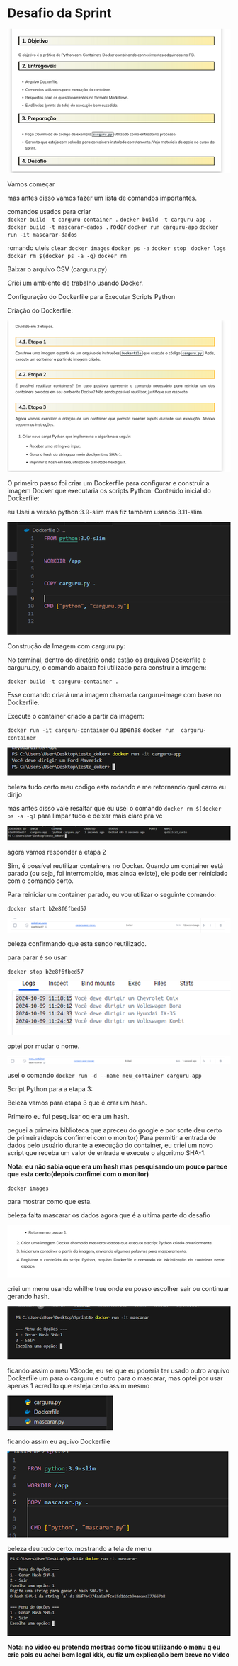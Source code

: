 # Desafio da Sprint 

![enunciado](../evidencias/desafio/enunciado/Desafio_enunciado1.png)

Vamos começar 

mas antes disso vamos fazer um lista de comandos importantes.

comandos usados para criar  
`docker build -t carguru-container .`
`docker build -t carguru-app .`
` docker build -t mascarar-dados .`
rodar 
`docker run carguru-app`
`docker run -it mascarar-dados`

romando uteis
`clear`
`docker images`
`docker ps -a`
`docker stop `
`docker logs `
`docker rm $(docker ps -a -q)`
`docker rm `


Baixar o arquivo CSV (carguru.py)

Criei um ambiente de trabalho usando Docker. 

Configuração do Dockerfile para Executar Scripts Python

Criação do Dockerfile:

![enunciado](../evidencias/Desafio/enunciado/Desafio_enunciado2.png)

O primeiro passo foi criar um Dockerfile para configurar e construir a imagem Docker que executaria os scripts Python.
Conteúdo inicial do Dockerfile:

eu Usei a versão python:3.9-slim mas fiz tambem usando 3.11-slim.

![](../evidencias/Desafio/resultados/desafio_evidencia_1.1.png)

Construção da Imagem com carguru.py:


No terminal, dentro do diretório onde estão os arquivos Dockerfile e carguru.py, o comando abaixo foi utilizado para construir a imagem:

`docker build -t carguru-container .`

Esse comando criará uma imagem chamada carguru-image com base no Dockerfile.

Execute o container criado a partir da imagem:

`docker run -it carguru-container`
ou apenas
`docker run  carguru-container`

![Desafio_resultados](../evidencias/Desafio/resultados/Desafio_resultados_2.png)

beleza tudo certo meu codigo esta rodando e me retornando qual carro eu dirijo 

mas antes disso vale resaltar que eu usei o comando `docker rm $(docker ps -a -q)` para limpar tudo e deixar mais claro pra vc


![Desafio_resultados](../evidencias/Desafio/resultados/Desafio_resultados_3.png)

agora vamos responder a etapa 2

Sim, é possível reutilizar containers no Docker. Quando um container está parado (ou seja, foi interrompido, mas ainda existe), ele pode ser reiniciado com o comando certo.

Para reiniciar um container parado, eu vou utilizar o seguinte comando:

`docker start b2e8f6fbed57`


![Desafio_resultados](../evidencias/Desafio/resultados/Desafio_resultados_4.png)

beleza confirmando que esta sendo reutilizado.

para parar é so usar

`docker stop b2e8f6fbed57`

![Desafio_resultados](../evidencias/Desafio/resultados/Desafio_resultados_5.png)

optei por mudar o nome.

![Desafio_resultados](../evidencias/Desafio/resultados/Desafio_resultados_6.png)

usei o comando `docker run -d --name meu_container carguru-app`

Script Python para a etapa 3:

Beleza vamos para etapa 3 que é crar um hash.

Primeiro eu fui pesquisar oq era um hash.

peguei a primeira biblioteca que apreceu do google e por sorte deu certo de primeira(depois confirmei com o monitor)
Para permitir a entrada de dados pelo usuário durante a execução do container, eu criei um novo script que receba um valor de entrada e execute o algoritmo SHA-1.

**Nota: eu não sabia oque era um hash mas pesquisando um pouco parece que esta certo(depois confimei com o monitor)**

`docker images`

para mostrar como que esta.


beleza falta mascarar os dados agora que é a ultima parte do desafio

![enunciado](../evidencias/Desafio/enunciado/Desafio_enunciado3.png)

criei um menu usando whilhe true onde eu posso escolher sair ou continuar gerando hash. 

![Desafio_resultados](../evidencias/Desafio/resultados/Desafio_resultados_10.2.png)

ficando assim o meu VScode, eu sei que eu pdoeria ter usado outro arquivo Dockerfile um para o carguru e outro para o mascarar, mas optei por usar apenas 1 acredito que esteja certo assim mesmo

![Desafio_resultados](../evidencias/Desafio/resultados/Desafio_resultados_10.1.png)

ficando assim eu aquivo  Dockerfile 

![Desafio_resultados](../evidencias/Desafio/resultados/Desafio_resultados_12.png)


beleza deu tudo certo.
mostrando a tela de menu
![Desafio_resultados](../evidencias/Desafio/resultados/Desafio_resultados_15.png)

**Nota: no video eu pretendo mostras como ficou utilizando o menu q eu crie pois eu achei bem legal kkk, eu fiz um explicação bem breve no video**

